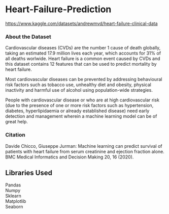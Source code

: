 # Heart-Failure-Prediction
https://www.kaggle.com/datasets/andrewmvd/heart-failure-clinical-data

### About the Dataset
Cardiovascular diseases (CVDs) are the number 1 cause of death globally, taking an estimated 17.9 million lives each year,
which accounts for 31% of all deaths worlwide. Heart failure is a common event caused by CVDs and this dataset contains 12 features that can 
be used to predict mortality by heart failure.

Most cardiovascular diseases can be prevented by addressing behavioural risk factors such as tobacco use, unhealthy diet and
obesity, physical inactivity and harmful use of alcohol using population-wide strategies.

People with cardiovascular disease or who are at high cardiovascular risk (due to the presence of one or more
risk factors such as hypertension, diabetes, hyperlipidaemia or already established disease) need early detection and management 
wherein a machine learning model can be of great help.

### Citation

Davide Chicco, Giuseppe Jurman: Machine learning can predict survival of patients with heart failure from serum creatinine and ejection fraction alone.
BMC Medical Informatics and Decision Making 20, 16 (2020). 


## Libraries Used

Pandas <br/>
Numpy <br/>
Sklearn <br/>
Matplotlib <br/>
Seaborn
